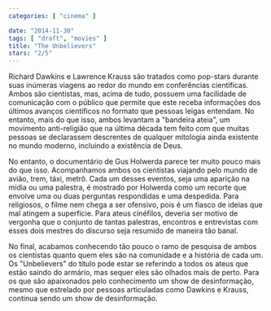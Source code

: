 ```yaml
---
categories: [ "cinema" ]

date: "2014-11-30"
tags: [ "draft", "movies" ]
title: "The Unbelievers"
stars: "2/5"
---
```

Richard Dawkins e Lawrence Krauss são tratados como pop-stars durante suas inúmeras viagens ao redor do mundo em conferências científicas. Ambos são cientistas, mas, acima de tudo, possuem uma facilidade de comunicação com o público que permite que este receba informações dos últimos avanços científicos no formato que pessoas leigas entendam. No entanto, mais do que isso, ambos levantam a "bandeira ateia", um movimento anti-religião que na última década tem feito com que muitas pessoas se declarassem descrentes de qualquer mitologia ainda existente no mundo moderno, incluindo a existência de Deus.

No entanto, o documentário de Gus Holwerda parece ter muito pouco mais do que isso. Acompanhamos ambos os cientistas viajando pelo mundo de avião, trem, táxi, metrô. Cada um desses eventos, seja uma aparição na mídia ou uma palestra, é mostrado por Holwerda como um recorte que envolve uma ou duas perguntas respondidas e uma despedida. Para religiosos, o filme nem chega a ser ofensivo, pois é um fiasco de ideias que mal atingem a superfície. Para ateus cinéfilos, deveria ser motivo de vergonha que o conjunto de tantas palestras, encontros e entrevistas com esses dois mestres do discurso seja resumido de maneira tão banal.

No final, acabamos conhecendo tão pouco o ramo de pesquisa de ambos os cientistas quanto quem eles são na comunidade e a história de cada um. Os "Unbelievers" do título pode estar se referindo a todos os ateus que estão saindo do armário, mas sequer eles são olhados mais de perto. Para os que são apaixonados pelo conhecimento um show de desinformação, mesmo que estrelado por pessoas articuladas como Dawkins e Krauss, continua sendo um show de desinformação.

